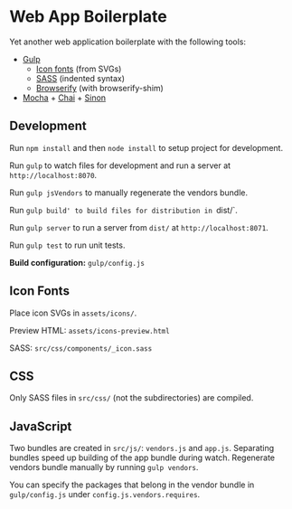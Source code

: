 # Web App Boilerplate

Yet another web application boilerplate with the following tools:

- [Gulp](https://github.com/gulpjs/gulp)
	- [Icon fonts](https://www.npmjs.com/package/gulp-iconfont) (from SVGs)
	- [SASS](http://sass-lang.com/documentation/file.INDENTED_SYNTAX.html) (indented syntax)
	- [Browserify](http://browserify.org/) (with browserify-shim)
- [Mocha](http://mochajs.org/) + [Chai](http://chaijs.com/) + [Sinon](http://sinonjs.org/)

## Development

Run `npm install` and then `node install` to setup project for development.

Run `gulp` to watch files for development and run a server at `http://localhost:8070`.

Run `gulp jsVendors` to manually regenerate the vendors bundle.

Run `gulp build' to build files for distribution in `dist/`.

Run `gulp server` to run a server from `dist/` at `http://localhost:8071`.

Run `gulp test` to run unit tests.

__Build configuration:__ `gulp/config.js`

## Icon Fonts

Place icon SVGs in `assets/icons/`.

Preview HTML: `assets/icons-preview.html`

SASS: `src/css/components/_icon.sass`

## CSS

Only SASS files in `src/css/` (not the subdirectories) are compiled.

## JavaScript

Two bundles are created in `src/js/`: `vendors.js` and `app.js`. Separating bundles speed up building of the app bundle during watch. Regenerate vendors bundle manually by running `gulp vendors`.

You can specify the packages that belong in the vendor bundle in `gulp/config.js` under `config.js.vendors.requires`.
